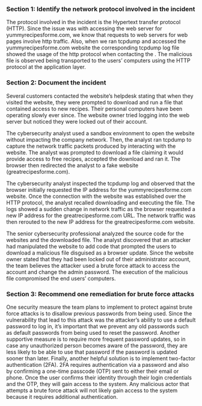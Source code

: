 ### Section 1: Identify the network protocol involved in the incident
The protocol involved in the incident is the Hypertext transfer protocol (HTTP). Since the issue was with accessing the web server for yummyrecipesforme.com, we know that requests to web servers for web pages involve http traffic. Also, when we ran tcpdump and accessed the yummyrecipesforme.com website the corresponding tcpdump log file showed the usage of the http protocol when contacting the . The malicious file is observed being transported to the users’ computers using the HTTP protocol at the application layer.

### Section 2: Document the incident
Several customers contacted the website’s helpdesk stating that when they visited the website, they were prompted to download and run a file that contained access to new recipes. Their personal computers have been operating slowly ever since. The website owner tried logging into the web server but noticed they were locked out of their account.

The cybersecurity analyst used a sandbox environment to open the website without impacting the company network. Then, the analyst ran tcpdump to capture the network traffic packets produced by interacting with the website. The analyst was prompted to download a file claiming it would provide access to free recipes, accepted the download and ran it. The browser then redirected the analyst to a fake website (greatrecipesforme.com). 

The cybersecurity analyst inspected the tcpdump log and observed that the browser initially requested the IP address for the yummyrecipesforme.com website. Once the connection with the website was established over the HTTP protocol, the analyst recalled downloading and executing the file. The logs showed a sudden change in network traffic as the browser requested a new IP address for the greatrecipesforme.com URL. The network traffic was then rerouted to the new IP address for the greatrecipesforme.com website. 

The senior cybersecurity professional analyzed the source code for the websites and the downloaded file. The analyst discovered that an attacker had manipulated the website to add code that prompted the users to download a malicious file disguised as a browser update. Since the website owner stated that they had been locked out of their administrator account, the team believes the attacker used a brute force attack to access the account and change the admin password. The execution of the malicious file compromised the end users’ computers. 

### Section 3: Recommend one remediation for brute force attacks
One security measure the team plans to implement to protect against brute force attacks is to disallow previous passwords from being used. Since the vulnerability that lead to this attack was the attacker’s ability to use a default password to log in, it’s important that we prevent any old passwords such as default passwords from being used to reset the password. Another supportive measure is to require more frequent password updates, so in case any unauthorized person becomes aware of the password, they are less likely to be able to use that password if the password is updated sooner than later. Finally, another helpful solution is to implement two-factor authentication (2FA). 2FA requires authentication via a password and also by confirming a one-time passcode (OTP) sent to either their email or phone. Once the user confirms their identity through their login credentials and the OTP, they will gain access to the system. Any malicious actor that attempts a brute force attack will not likely gain access to the system because it requires additional authentication. 


